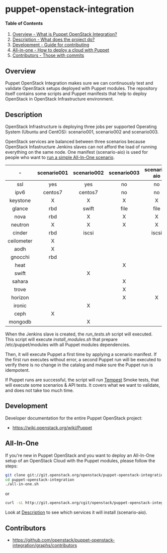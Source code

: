 puppet-openstack-integration
============================

#### Table of Contents

1. [Overview - What is Puppet OpenStack Integration?](#overview)
2. [Description - What does the project do?](#description)
3. [Development - Guide for contributing](#development)
4. [All-in-one - How to deploy a cloud with Puppet](#All-In-One)
5. [Contributors - Those with commits](#contributors)


Overview
--------

Puppet OpenStack Integration makes sure we can continuously test and validate
OpenStack setups deployed with Puppet modules. The repository itself contains
some scripts and Puppet manifests that help to deploy OpenStack in OpenStack
Infrastructure environment.


Description
-----------

OpenStack Infrastructure is deploying three jobs per supported Operating System
(Ubuntu and CentOS): scenario001, scenario002 and scenario003.

OpenStack services are balanced between three scenarios because OpenStack
Infastructure Jenkins slaves can not afford the load of running everything on
the same node.
One manifest (scenario-aio) is used for people who want to [run a simple All-In-One
scenario](#All-In-One).

|     -      | scenario001 | scenario002 | scenario003 | scenario-aio |
|:----------:|:-----------:|:-----------:|:-----------:|:-------------:
| ssl        |     yes     |      yes    |      no     |      no      |
| ipv6       |   centos7   |    centos7  |      no     |      no      |
| keystone   |      X      |       X     |       X     |       X      |
| glance     |     rbd     |     swift   |     file    |     file     |
| nova       |     rbd     |       X     |       X     |       X      |
| neutron    |      X      |       X     |       X     |       X      |
| cinder     |     rbd     |     iscsi   |             |    iscsi     |
| ceilometer |      X      |             |             |              |
| aodh       |      X      |             |             |              |
| gnocchi    |     rbd     |             |             |              |
| heat       |             |             |       X     |              |
| swift      |             |       X     |             |              |
| sahara     |             |             |       X     |              |
| trove      |             |             |       X     |              |
| horizon    |             |             |       X     |       X      |
| ironic     |             |       X     |             |              |
| ceph       |      X      |             |             |              |
| mongodb    |             |       X     |             |              |

When the Jenkins slave is created, the *run_tests.sh* script will executed.
This script will execute *install_modules.sh* that prepare /etc/puppet/modules
with all Puppet modules dependencies.

Then, it will execute Puppet a first time by applying a scenario manifest.
If the first run executes without error, a second Puppet run will be executed to
verify there is no change in the catalog and make sure the Puppet run is
idempotent.

If Puppet runs are successful, the script will run
[Tempest](http://docs.openstack.org/developer/tempest/overview.html) Smoke
tests, that will execute some scenarios & API tests. It covers what we want to
validate, and does not take too much time.


Development
-----------

Developer documentation for the entire Puppet OpenStack project:

* https://wiki.openstack.org/wiki/Puppet


All-In-One
----------

If you're new in Puppet OpenStack and you want to deploy an All-In-One setup of
an OpenStack Cloud with the Puppet modules, please follow the steps:

```bash
git clone git://git.openstack.org/openstack/puppet-openstack-integration
cd puppet-openstack-integration
./all-in-one.sh
```
or

```bash
curl -sL http://git.openstack.org/cgit/openstack/puppet-openstack-integration/plain/all-in-one.sh | bash
```

Look at [Description](#description) to see which services it will install
(scenario-aio).


Contributors
------------

* https://github.com/openstack/puppet-openstack-integration/graphs/contributors
